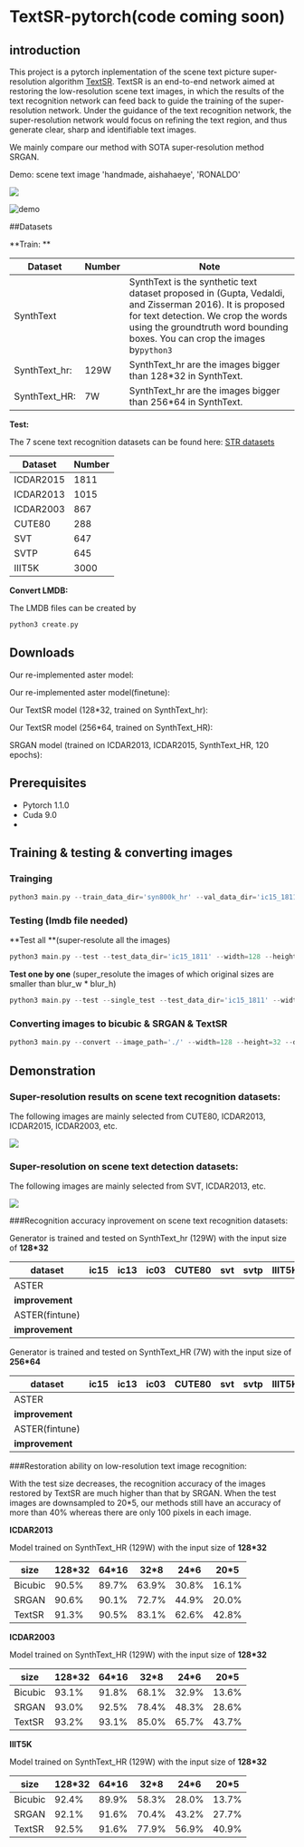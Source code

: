 

# TextSR-pytorch(code coming soon)

## introduction

This project is a pytorch inplementation of the scene text picture super-resolution algorithm [TextSR](https://arxiv.org/abs/1909.07113).   TextSR is an end-to-end network aimed at restoring the low-resolution scene text images, in which the results of the text recognition network can feed back to guide the training of the super-resolution network. Under the guidance of the text recognition network, the super-resolution network would focus on refining the text region, and thus generate clear, sharp and identifiable text images.

We mainly compare our method with SOTA super-resolution  method SRGAN.

Demo: scene text image 'handmade, aishahaeye', 'RONALDO' 

![](/Users/wangwenjia/Desktop/AAAI/1568652601938.jpg)

![demo](/Users/wangwenjia/Desktop/AAAI/WechatIMG65.png)

##Datasets

**Train: **

| Dataset       | Number | Note                                                         |
| ------------- | ------ | ------------------------------------------------------------ |
| SynthText     |        | SynthText is the synthetic text dataset proposed in (Gupta, Vedaldi, and Zisserman 2016). It is proposed for text detection. We crop the words using the groundtruth word bounding boxes. You can crop the images by`python3` |
| SynthText_hr: | 129W   | SynthText_hr are the images bigger than 128*32 in SynthText. |
| SynthText_HR: | 7W     | SynthText_hr are the images bigger than 256*64 in SynthText. |

**Test:** 

The 7 scene text recognition datasets can be found here: [STR datasets](https://github.com/chengzhanzhan/STR)

| Dataset   | Number |
| --------- | ------ |
| ICDAR2015 | 1811   |
| ICDAR2013 | 1015   |
| ICDAR2003 | 867    |
| CUTE80    | 288    |
| SVT       | 647    |
| SVTP      | 645    |
| IIIT5K    | 3000   |

**Convert LMDB:**

The LMDB files can be created by 

```go
python3 create.py
```

## Downloads

Our re-implemented aster model: 

Our re-implemented aster model(finetune): 

Our TextSR model (128*32, trained on SynthText_hr): 

Our TextSR model (256*64, trained on SynthText_HR): 

SRGAN model (trained on ICDAR2013, ICDAR2015, SynthText_HR, 120 epochs): 

## Prerequisites

- Pytorch 1.1.0
- Cuda 9.0
- 





## Training & testing & converting images

### Trainging

```go
python3 main.py --train_data_dir='syn800k_hr' --val_data_dir='ic15_1811' --width=128 --height=32 --epochs=10 --
```

### Testing (lmdb file needed)

**Test all **(super-resolute all the images)

```go
python3 main.py --test --test_data_dir='ic15_1811' --width=128 --height=32 
```

**Test one by one** (super_resolute the images of which original sizes are smaller than blur_w * blur_h)

```go
python3 main.py --test --single_test --test_data_dir='ic15_1811' --width=128 --height=32 --blur_w=64 --blur_h=32
```

### Converting images to bicubic & SRGAN & TextSR

```go
python3 main.py --convert --image_path='./' --width=128 --height=32 --ds_scale=4
```

## Demonstration

### Super-resolution results on scene text recognition datasets:

The following images are mainly selected from CUTE80, ICDAR2013, ICDAR2015, ICDAR2003, etc.

![](/Users/wangwenjia/Desktop/AAAI/1568723904990.jpg)

### Super-resolution on scene text detection datasets:

The following images are mainly selected from SVT, ICDAR2013, etc.

![](/Users/wangwenjia/Desktop/AAAI/1568724040467.jpg)



###Recognition accuracy inprovement on scene text recognition datasets:

Generator is trained and tested on SynthText_hr (129W) with the input size of **128*32**

| dataset         | ic15 | ic13 | ic03 | CUTE80 | svt  | svtp | IIIT5K |
| --------------- | ---- | ---- | ---- | ------ | ---- | ---- | ------ |
| ASTER           |      |      |      |        |      |      |        |
| **improvement** |      |      |      |        |      |      |        |
| ASTER(fintune)  |      |      |      |        |      |      |        |
| **improvement** |      |      |      |        |      |      |        |

Generator is trained and tested on SynthText_HR (7W) with the input size of **256*64**

| dataset         | ic15 | ic13 | ic03 | CUTE80 | svt  | svtp | IIIT5K |
| --------------- | ---- | ---- | ---- | ------ | ---- | ---- | ------ |
| ASTER           |      |      |      |        |      |      |        |
| **improvement** |      |      |      |        |      |      |        |
| ASTER(fintune)  |      |      |      |        |      |      |        |
| **improvement** |      |      |      |        |      |      |        |

###Restoration ability on low-resolution text image recognition:

With the test size decreases, the recognition accuracy of the images restored by TextSR are much higher than that by SRGAN. When the test images are downsampled to 20*5, our methods still have an accuracy of more than 40% whereas there are only 100 pixels in each image. 

**ICDAR2013**

Model trained on SynthText_HR (129W) with the input size of **128*32**

| size    | 128*32 | 64*16 | 32*8  | 24*6  | 20*5  |
| ------- | ------ | ----- | ----- | ----- | ----- |
| Bicubic | 90.5%  | 89.7% | 63.9% | 30.8% | 16.1% |
| SRGAN   | 90.6%  | 90.1% | 72.7% | 44.9% | 20.0% |
| TextSR  | 91.3%  | 90.5% | 83.1% | 62.6% | 42.8% |

**ICDAR2003**

Model trained on SynthText_HR (129W) with the input size of **128*32**

| size    | 128*32 | 64*16 | 32*8  | 24*6  | 20*5  |
| ------- | ------ | ----- | ----- | ----- | ----- |
| Bicubic | 93.1%  | 91.8% | 68.1% | 32.9% | 13.6% |
| SRGAN   | 93.0%  | 92.5% | 78.4% | 48.3% | 28.6% |
| TextSR  | 93.2%  | 93.1% | 85.0% | 65.7% | 43.7% |

**IIIT5K**

Model trained on SynthText_HR (129W) with the input size of **128*32**

| size    | 128*32 | 64*16 | 32*8  | 24*6  | 20*5  |
| ------- | ------ | ----- | ----- | ----- | ----- |
| Bicubic | 92.4%  | 89.9% | 58.3% | 28.0% | 13.7% |
| SRGAN   | 92.1%  | 91.6% | 70.4% | 43.2% | 27.7% |
| TextSR  | 92.5%  | 91.6% | 77.9% | 56.9% | 40.9% |

